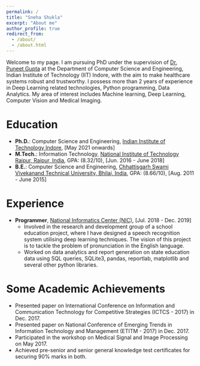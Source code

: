 ```yaml
---
permalink: /
title: "Sneha Shukla"
excerpt: "About me"
author_profile: true
redirect_from: 
  - /about/
  - /about.html
---
```


Welcome to my page.
I am pursuing PhD under the supervision of [Dr. Puneet Gupta](https://www.iiti.ac.in/people/~puneet/) at the Department of Computer Science and Engineering, Indian Institute of Technology (IIT) Indore, with the aim to make healthcare systems robust and trustworthy. I possess more than 2 years of experience in Deep Learning related technologies, Python programming, Data Analytics. My area of interest includes Machine learning, Deep Learning, Computer Vision and Medical Imaging.

Education
=========
* **Ph.D.**:  Computer Science and Engineering, [Indian Institute of Technology Indore](http://cse.iiti.ac.in/), [May 2021 onwards]
* **M.Tech.**:   Information Technology, [National Institute of Technology Raipur, Raipur, India](http://www.nitrr.ac.in/aboutit.php), GPA: (8.32/10), [Jun. 2016 - June 2018]
* **B.E.**: Computer Science and Engineering, [Chhattisgarh Swami Vivekanand Technical University, Bhilai, India](https://www.csvtu.ac.in/), GPA: (8.66/10), [Aug. 2011 - June 2015]


Experience
=========
* **Programmer**, [National Informatics Center (NIC)](https://chhattisgarh.nic.in/), [Jul. 2018 - Dec. 2019]
  * Involved in the research and development group of a school education project, where I have designed a speech recognition system utilising deep learning techniques. The vision of this project is to tackle the problem of pronunciation in the English language.
  * Worked on data analytics and report generation on state education data using SQL queries, SQLite3, pandas, reportlab, matplotlib and several other python libraries.


Some Academic Achievements
==========================
* Presented paper on International Conference on Information and Communication Technology for Competitive Strategies (ICTCS - 2017) in Dec. 2017.
* Presented  paper on National Conference of Emerging Trends in Information Technology and Management (ETITM - 2017) in Dec. 2017.
* Participated in the workshop on Medical Signal and Image Processing on May 2017.
* Achieved pre-senior and senior general knowledge test certificates for securing 90\% marks in both.



<!-- Getting started
======
1. Register a GitHub account if you don't have one and confirm your e-mail (required!)
2. Fork [this repository](https://github.com/academicpages/academicpages.github.io) by clicking the "fork" button in the top right. 
3. Go to the repository's settings (rightmost item in the tabs that start with "Code", should be below "Unwatch"). Rename the repository "[your GitHub username].github.io", which will also be your website's URL.
4. Set site-wide configuration and create content & metadata (see below -- also see [this set of diffs](http://archive.is/3TPas) showing what files were changed to set up [an example site](https://getorg-testacct.github.io) for a user with the username "getorg-testacct")
5. Upload any files (like PDFs, .zip files, etc.) to the files/ directory. They will appear at https://[your GitHub username].github.io/files/example.pdf.  
6. Check status by going to the repository settings, in the "GitHub pages" section -->

<!-- Site-wide configuration
------
The main configuration file for the site is in the base directory in [_config.yml](https://github.com/academicpages/academicpages.github.io/blob/master/_config.yml), which defines the content in the sidebars and other site-wide features. You will need to replace the default variables with ones about yourself and your site's github repository. The configuration file for the top menu is in [_data/navigation.yml](https://github.com/academicpages/academicpages.github.io/blob/master/_data/navigation.yml). For example, if you don't have a portfolio or blog posts, you can remove those items from that navigation.yml file to remove them from the header. 

Create content & metadata
------
For site content, there is one markdown file for each type of content, which are stored in directories like _publications, _talks, _posts, _teaching, or _pages. For example, each talk is a markdown file in the [_talks directory](https://github.com/academicpages/academicpages.github.io/tree/master/_talks). At the top of each markdown file is structured data in YAML about the talk, which the theme will parse to do lots of cool stuff. The same structured data about a talk is used to generate the list of talks on the [Talks page](https://academicpages.github.io/talks), each [individual page](https://academicpages.github.io/talks/2012-03-01-talk-1) for specific talks, the talks section for the [CV page](https://academicpages.github.io/cv), and the [map of places you've given a talk](https://academicpages.github.io/talkmap.html) (if you run this [python file](https://github.com/academicpages/academicpages.github.io/blob/master/talkmap.py) or [Jupyter notebook](https://github.com/academicpages/academicpages.github.io/blob/master/talkmap.ipynb), which creates the HTML for the map based on the contents of the _talks directory).

**Markdown generator**

I have also created [a set of Jupyter notebooks](https://github.com/academicpages/academicpages.github.io/tree/master/markdown_generator
) that converts a CSV containing structured data about talks or presentations into individual markdown files that will be properly formatted for the academicpages template. The sample CSVs in that directory are the ones I used to create my own personal website at stuartgeiger.com. My usual workflow is that I keep a spreadsheet of my publications and talks, then run the code in these notebooks to generate the markdown files, then commit and push them to the GitHub repository.

How to edit your site's GitHub repository
------
Many people use a git client to create files on their local computer and then push them to GitHub's servers. If you are not familiar with git, you can directly edit these configuration and markdown files directly in the github.com interface. Navigate to a file (like [this one](https://github.com/academicpages/academicpages.github.io/blob/master/_talks/2012-03-01-talk-1.md) and click the pencil icon in the top right of the content preview (to the right of the "Raw | Blame | History" buttons). You can delete a file by clicking the trashcan icon to the right of the pencil icon. You can also create new files or upload files by navigating to a directory and clicking the "Create new file" or "Upload files" buttons. 

Example: editing a markdown file for a talk
![Editing a markdown file for a talk](/images/editing-talk.png)

For more info
------
More info about configuring academicpages can be found in [the guide](https://academicpages.github.io/markdown/). The [guides for the Minimal Mistakes theme](https://mmistakes.github.io/minimal-mistakes/docs/configuration/) (which this theme was forked from) might also be helpful. -->
